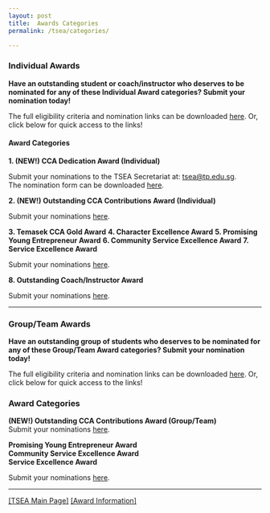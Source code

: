 ```yaml
---
layout: post
title:  Awards Categories 
permalink: /tsea/categories/

---
```


### Individual Awards

<b>Have an outstanding student or coach/instructor who deserves to be nominated for any of these Individual Award categories? Submit your nomination today!</b>

The full eligibility criteria and nomination links can be downloaded <a href="./images/TSEA2021-Individual Awards(1).pdf" download>here</a>. Or, click below for quick access to the links!

#### Award Categories

**1. (NEW!) CCA Dedication Award (Individual)**

  Submit your nominations to the TSEA Secretariat at: <a href="mailto:tsea@tp.edu.sg">tsea@tp.edu.sg</a>.<br>
  The nomination form can be downloaded <a href="./images/TSEA2021-CCADedication(Individual)NominationForm.xlsx" download>here</a>.<br>
 
**2. (NEW!) Outstanding CCA Contributions Award (Individual)**

  Submit your nominations <a href="https://form.gov.sg/#!/60828a0317dde80011316ad5">here</a>.<br>

**3. Temasek CCA Gold Award**
**4. Character Excellence Award**
**5. Promising Young Entrepreneur Award**
**6. Community Service Excellence Award**
**7. Service Excellence Award**

  Submit your nominations <a href="https://form.gov.sg/#!/60828a4e0f169a0011a684ae">here</a>.<br>
  
**8. Outstanding Coach/Instructor Award**

  Submit your nominations <a href="https://form.gov.sg/#!/60828a7afecb390011501f2b">here</a>.
  
---

### Group/Team Awards

<b>Have an outstanding group of students who deserves to be nominated for any of these Group/Team Award categories? Submit your nomination today!</b>

The full eligibility criteria and nomination links can be downloaded <a href="./images/TSEA2021-Group-TeamAwardsInfo.pdf" download>here</a>. Or, click below for quick access to the links!

<h3>Award Categories</h3>

<b>(NEW!) Outstanding CCA Contributions Award (Group/Team)</b><br>
Submit your nominations <a href="https://form.gov.sg/#!/6082a495fad0230011d22a55">here</a>.<br>

<b>Promising Young Entrepreneur Award</b><br>
<b>Community Service Excellence Award</b><br>
<b>Service Excellence Award</b><br>

Submit your nominations <a href="https://form.gov.sg/#!/60828a260f169a0011a6848f">here</a>.

---

[[TSEA Main Page]](/be-involved/tsea2021/)  [[Award Information]](/tsea/information/)
